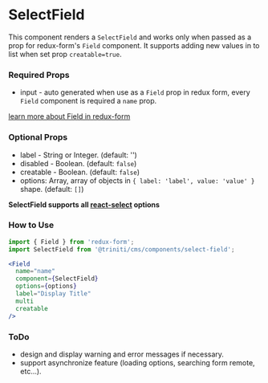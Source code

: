 # SelectField
  This component renders a `SelectField` and works only when passed as a prop for redux-form's `Field` component. It supports adding new values in to list when set prop `creatable=true`. 
   
### Required Props

+ input - auto generated when use as a `Field` prop in redux form, every `Field` component is required a `name` prop.

 [learn more about Field in redux-form](https://redux-form.com/7.2.3/docs/api/field.md/)

### Optional Props
+ label - String or Integer. (default: '')
+ disabled - Boolean. (default: `false`)
+ creatable - Boolean. (default: `false`)
+ options: Array, array of objects in `{ label: 'label', value: 'value' }` shape. (default: `[]`)

**SelectField supports all [react-select](https://github.com/JedWatson/react-select) options**


### How to Use
```jsx harmony
import { Field } from 'redux-form';
import SelectField from '@triniti/cms/components/select-field';

<Field
  name="name"
  component={SelectField}
  options={options}
  label="Display Title"
  multi
  creatable
/>
```

### ToDo
+ design and display warning and error messages if necessary.
+ support asynchronize feature (loading options, searching form remote, etc...).

